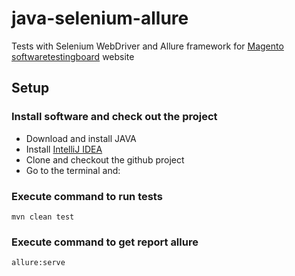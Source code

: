 # java-selenium-allure

Tests with Selenium WebDriver and Allure framework for [Magento softwaretestingboard](https://magento.softwaretestingboard.com/) website

## Setup

### Install software and check out the project

- Download and install JAVA
- Install [IntelliJ IDEA](https://www.jetbrains.com/idea/)
- Clone and checkout the github project
- Go to the terminal and:

### Execute command to run tests
```
mvn clean test 
```

### Execute command to get report allure
```
allure:serve
```


